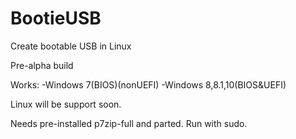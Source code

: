 # BootieUSB
Create bootable USB in Linux

Pre-alpha build

Works:
-Windows 7(BIOS)(nonUEFI)
-Windows 8,8.1,10(BIOS&UEFI)

Linux will be support soon.

Needs pre-installed p7zip-full and parted.
Run with sudo.

